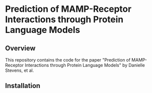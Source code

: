 # Prediction of MAMP-Receptor Interactions through Protein Language Models

## Overview

This repository contains the code for the paper "Prediction of MAMP-Receptor Interactions through Protein Language Models" by Danielle Stevens, et al.

## Installation



